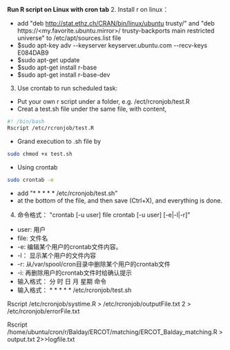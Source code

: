 **Run R script on Linux with cron tab**
2. Install r on linux： 
 - add "deb http://stat.ethz.ch/CRAN/bin/linux/ubuntu trusty/" and "deb https://<my.favorite.ubuntu.mirror>/ trusty-backports main restricted universe" to /etc/apt/sources.list file
 - $sudo apt-key adv --keyserver keyserver.ubuntu.com --recv-keys E084DAB9
 - $sudo apt-get update
 - $sudo apt-get install r-base
 - $sudo apt-get install r-base-dev
3. Use crontab to run scheduled task:
 - Put your own r script under a folder, e.g. /ect/rcronjob/test.R
 - Creat a test.sh file under the same file, with content,
 ```bash
 #! /bin/bash
 Rscript /etc/rcronjob/test.R
 ```
 - Grand execution to .sh file by
 ```bash
 sudo chmod +x test.sh
 ```
 - Using crontab
 ```bash
 sudo crontab -e
 ```
 - add "* * * * * /etc/rcronjob/test.sh"
 - at the bottom of the file, and then save (Ctrl+X), and everything is done.
4. 命令格式： "crontab [-u user] file crontab [-u user] [-e|-l|-r]"
 - user: 用户
 - file: 文件名 
 - -e: 编辑某个用户的crontab文件内容。
 - -l： 显示某个用户的文件内容
 - -r: 从/var/spool/cron目录中删除某个用户的crontab文件
 - -i: 再删除用户的crontab文件时给确认提示
 - 输入格式： 分 时 日 月 星期 命令
 - 输入格式： * * * * * /etc/rcronjob/test.sh

 Rscript /etc/rcronjob/systime.R > /etc/rcronjob/outputFile.txt 2 > /etc/rcronjob/errorFile.txt

 Rscript /home/ubuntu/cron/r/Balday/ERCOT/matching/ERCOT_Balday_matching.R > output.txt 2>>logfile.txt